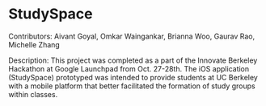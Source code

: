# StudySpace

Contributors: Aivant Goyal, Omkar Waingankar, Brianna Woo, Gaurav Rao, Michelle Zhang

Description: This project was completed as a part of the Innovate Berkeley Hackathon at Google Launchpad from Oct. 27-28th. The iOS application (StudySpace) prototyped was intended to provide students at UC Berkeley with a mobile platform that better facilitated the formation of study groups within classes.
